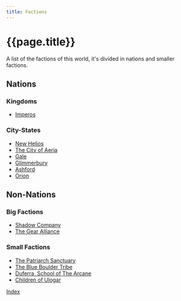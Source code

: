 ```yaml
---
title: Factions
---
```


# {{page.title}}

A list of the factions of this world, it's divided in nations and smaller factions.

## Nations

### Kingdoms

- [Imperos](Imperos/Summary)

### City-States

- [New Helios](<New Helios/Summary>) <!-- Ultra Religious City -->
- [The City of Aeria](<The City of Aeria/Summary>) <!-- Hidden Magic City -->
- [Gale](Gale/Summary) <!-- A City -->
- [Glimmerbury](Glimmerbury/Summary) <!-- SteamPunk City -->
- [Ashford](Ashford/Summary) <!-- SteamPunk City -->
- [Orion](Orion/Summary) <!-- Arcane City -->

## Non-Nations

### Big Factions

- [Shadow Company](<Shadow Company/Summary>)
- [The Gear Alliance](<The Gear Alliance/Summary>)

### Small Factions

- [The Patriarch Sanctuary]()
- [The Blue Boulder Tribe]()
- [Duferra, School of The Arcane]()
- [Children of Ulogar]()

[Index](../../index)

